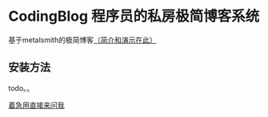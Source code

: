 # CodingBlog 程序员的私房极简博客系统

基于metalsmith的极简博客[（简介和演示在此）](http://nshen.net/project/new-blog/)

## 安装方法

todo。。

[着急用直接来问我](http://nshen.net/about/)
